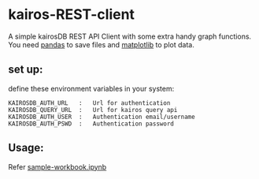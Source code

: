 # kairos-REST-client

A simple kairosDB REST API Client with some extra handy graph functions.
You need [pandas](https://pypi.org/project/pandas/) to save files and [matplotlib](https://pypi.org/project/matplotlib/) to plot data.

## set up:
define these environment variables in your system:

```
KAIROSDB_AUTH_URL   :   Url for authentication  
KAIROSDB_QUERY_URL  :   Url for kairos query api
KAIROSDB_AUTH_USER  :   Authentication email/username
KAIROSDB_AUTH_PSWD  :   Authentication password
```

## Usage:
Refer [sample-workbook.ipynb](https://github.com/ravikumargrk/kairos-REST-client/blob/main/sample-workbook.ipynb)